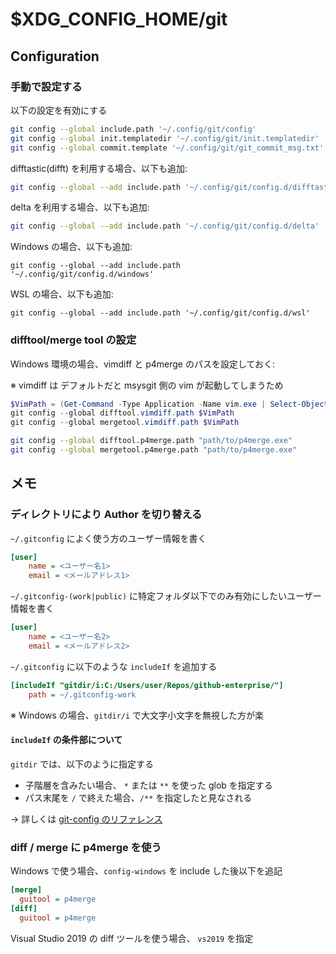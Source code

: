 # $XDG_CONFIG_HOME/git

## Configuration

### 手動で設定する

以下の設定を有効にする

```sh
git config --global include.path '~/.config/git/config'
git config --global init.templatedir '~/.config/git/init.templatedir'
git config --global commit.template '~/.config/git/git_commit_msg.txt'
```

difftastic(difft) を利用する場合、以下も追加:

```sh
git config --global --add include.path '~/.config/git/config.d/difftastic'
```

delta を利用する場合、以下も追加:

```sh
git config --global --add include.path '~/.config/git/config.d/delta'
```

Windows の場合、以下も追加:

```shell
git config --global --add include.path '~/.config/git/config.d/windows'
```

WSL の場合、以下も追加:

```shell
git config --global --add include.path '~/.config/git/config.d/wsl'
```

### difftool/merge tool の設定

Windows 環境の場合、vimdiff と p4merge のパスを設定しておく:

※ vimdiff は デフォルトだと msysgit 側の vim が起動してしまうため

```powershell
$VimPath = (Get-Command -Type Application -Name vim.exe | Select-Object -First 1).Source
git config --global difftool.vimdiff.path $VimPath
git config --global mergetool.vimdiff.path $VimPath
```

```sh
git config --global difftool.p4merge.path "path/to/p4merge.exe"
git config --global mergetool.p4merge.path "path/to/p4merge.exe"
```

## メモ

### ディレクトリにより Author を切り替える

`~/.gitconfig` によく使う方のユーザー情報を書く

```ini
[user]
    name = <ユーザー名1>
    email = <メールアドレス1>
```

`~/.gitconfig-(work|public)` に特定フォルダ以下でのみ有効にしたいユーザー情報を書く

```ini
[user]
    name = <ユーザー名2>
    email = <メールアドレス2>
```

`~/.gitconfig` に以下のような `includeIf` を追加する

```ini
[includeIf "gitdir/i:C:/Users/user/Repos/github-enterprise/"]
    path = ~/.gitconfig-work
```

※ Windows の場合、`gitdir/i` で大文字小文字を無視した方が楽

#### `includeIf` の条件部について

`gitdir` では、以下のように指定する

- 子階層を含みたい場合、 `*` または `**` を使った glob を指定する
- パス末尾を `/` で終えた場合、`/**` を指定したと見なされる

-> 詳しくは [git-config のリファレンス](https://git-scm.com/docs/git-config#_conditional_includes)

### diff / merge に p4merge を使う

Windows で使う場合、`config-windows` を include した後以下を追記

```ini
[merge]
  guitool = p4merge
[diff]
  guitool = p4merge
```

Visual Studio 2019 の diff ツールを使う場合、 `vs2019` を指定

